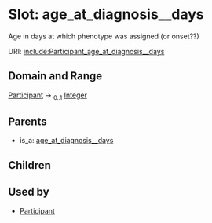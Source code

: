 
# Slot: age_at_diagnosis__days


Age in days at which phenotype was assigned (or onset??)

URI: [include:Participant_age_at_diagnosis__days](https://w3id.org/include/Participant_age_at_diagnosis__days)


## Domain and Range

[Participant](Participant.md) &#8594;  <sub>0..1</sub> [Integer](types/Integer.md)

## Parents

 *  is_a: [age_at_diagnosis__days](age_at_diagnosis__days.md)

## Children


## Used by

 * [Participant](Participant.md)
